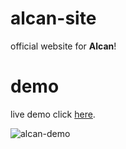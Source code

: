 # alcan-site
official website for **Alcan**!

# demo
live demo click [here](https://alcan.me/).

![alcan-demo](https://i.ibb.co/cr5ZB02/alcan-demo.png/)
